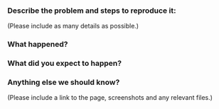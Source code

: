 ### Describe the problem and steps to reproduce it:
(Please include as many details as possible.)

### What happened?

### What did you expect to happen?

### Anything else we should know?
(Please include a link to the page, screenshots and any relevant files.)

